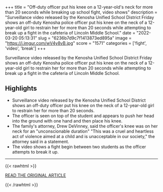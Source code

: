 +++
title = "Off-duty officer put his knee on a 12-year-old's neck for more than 20 seconds while breaking up school fight, video shows"
description = "Surveillance video released by the Kenosha Unified School District Friday shows an off-duty Kenosha police officer put his knee on the neck of a 12-year-old girl to restrain her for more than 20 seconds while attempting to break up a fight in the cafeteria of Lincoln Middle School."
date = "2022-03-20 05:13:31"
slug = "6236b7d9c7f1413873ed895a"
image = "https://i.imgur.com/wV4y8vB.jpg"
score = "1571"
categories = ['fight', 'video', 'break']
+++

Surveillance video released by the Kenosha Unified School District Friday shows an off-duty Kenosha police officer put his knee on the neck of a 12-year-old girl to restrain her for more than 20 seconds while attempting to break up a fight in the cafeteria of Lincoln Middle School.

## Highlights

- Surveillance video released by the Kenosha Unified School District shows an off-duty officer put his knee on the neck of a 12-year-old girl to restrain her for more than 20 seconds.
- The officer is seen on top of the student and appears to push her head into the ground with one hand and then place his knee.
- The family's attorney, Drew DeVinney, said the officer's knee was on her neck for an "unconscionable duration" "This was a cruel and heartless act of violence aimed at a child and is unacceptable in our society," the attorney said in a statement.
- The video shows a fight begin between two students as the officer attempts to break it up.

---

{{< rawhtml >}}
  <p class="article-category">
    <a target="_blank" href="https://www.cnn.com/2022/03/18/us/kenosha-officer-knee-girl-20-seconds-video/index.html">READ THE ORIGINAL ARTICLE</a>
  </p>
{{< /rawhtml >}}
